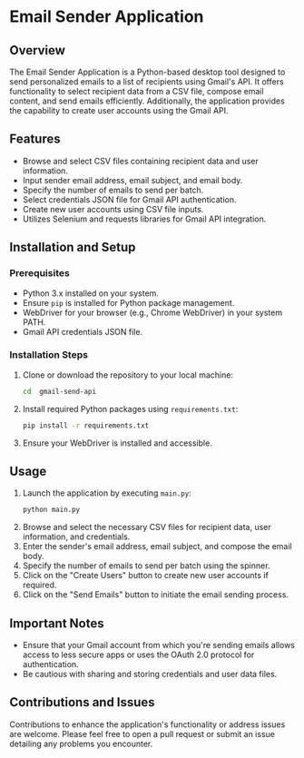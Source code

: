 # Email Sender Application

## Overview
The Email Sender Application is a Python-based desktop tool designed to send personalized emails to a list of recipients using Gmail's API. It offers functionality to select recipient data from a CSV file, compose email content, and send emails efficiently. Additionally, the application provides the capability to create user accounts using the Gmail API.

## Features
- Browse and select CSV files containing recipient data and user information.
- Input sender email address, email subject, and email body.
- Specify the number of emails to send per batch.
- Select credentials JSON file for Gmail API authentication.
- Create new user accounts using CSV file inputs.
- Utilizes Selenium and requests libraries for Gmail API integration.

## Installation and Setup
### Prerequisites
- Python 3.x installed on your system.
- Ensure `pip` is installed for Python package management.
- WebDriver for your browser (e.g., Chrome WebDriver) in your system PATH.
- Gmail API credentials JSON file.

### Installation Steps
1. Clone or download the repository to your local machine:
    ```bash
    cd  gmail-send-api
    ```
2. Install required Python packages using `requirements.txt`:
    ```bash
    pip install -r requirements.txt
    ```
3. Ensure your WebDriver is installed and accessible.

## Usage
1. Launch the application by executing `main.py`:
    ```bash
    python main.py
    ```
2. Browse and select the necessary CSV files for recipient data, user information, and credentials.
3. Enter the sender's email address, email subject, and compose the email body.
4. Specify the number of emails to send per batch using the spinner.
5. Click on the "Create Users" button to create new user accounts if required.
6. Click on the "Send Emails" button to initiate the email sending process.

## Important Notes
- Ensure that your Gmail account from which you're sending emails allows access to less secure apps or uses the OAuth 2.0 protocol for authentication.
- Be cautious with sharing and storing credentials and user data files.

## Contributions and Issues
Contributions to enhance the application's functionality or address issues are welcome. Please feel free to open a pull request or submit an issue detailing any problems you encounter.
